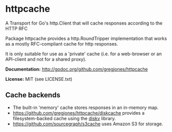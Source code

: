 httpcache
=========

A Transport for Go's http.Client that will cache responses according to the HTTP RFC

Package httpcache provides a http.RoundTripper implementation that works as a mostly RFC-compliant cache for http responses.

It is only suitable for use as a 'private' cache (i.e. for a web-browser or an API-client and not for a shared proxy).

**Documentation:** http://godoc.org/github.com/gregjones/httpcache

**License:** MIT (see LICENSE.txt)

Cache backends
--------------

- The built-in 'memory' cache stores responses in an in-memory map.
- https://github.com/gregjones/httpcache/diskcache provides a filesystem-backed cache using the [diskv](https://github.com/peterbourgon/diskv) library.
- https://github.com/sourcegraph/s3cache uses Amazon S3 for storage.
